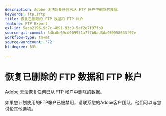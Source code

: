 ```yaml
---
description: Adobe 无法恢复任何已从 FTP 帐户中删除的数据。
keywords: ftp;sftp
title: 恢复已删除的 FTP 数据和 FTP 帐户
feature: FTP Export
exl-id: 5aca2196-9c7c-4891-93c9-5af2e7f97fb9
source-git-commit: 34ba0e09cd909951a777b0ad3da080958633f97e
workflow-type: tm+mt
source-wordcount: '72'
ht-degree: 63%

---
```


# 恢复已删除的 FTP 数据和 FTP 帐户

Adobe 无法恢复任何已从 FTP 帐户中删除的数据。

如果您计划使用的FTP帐户已被禁用，请联系您的Adobe客户团队，他们可以与您讨论其他选项。
